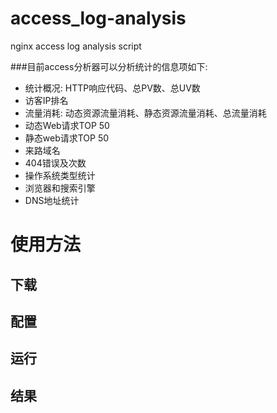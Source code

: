 # access_log-analysis
nginx access log analysis script

###目前access分析器可以分析统计的信息项如下:
* 统计概况: HTTP响应代码、总PV数、总UV数
* 访客IP排名
* 流量消耗: 动态资源流量消耗、静态资源流量消耗、总流量消耗
* 动态Web请求TOP 50
* 静态web请求TOP 50
* 来路域名
* 404错误及次数
* 操作系统类型统计
* 浏览器和搜索引擎
* DNS地址统计


# 使用方法

## 下载

## 配置

## 运行

## 结果

